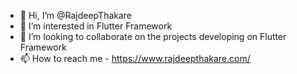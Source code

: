 - 👋 Hi, I’m @RajdeepThakare
- 👀 I’m interested in Flutter Framework
- 💞️ I’m looking to collaborate on the projects developing on Flutter Framework
- 📫 How to reach me - https://www.rajdeepthakare.com/

<!---
RajdeepThakare/RajdeepThakare is a ✨ special ✨ repository because its `README.md` (this file) appears on your GitHub profile.
You can click the Preview link to take a look at your changes.
--->
